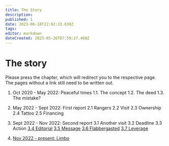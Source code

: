 ```yaml
---
title: The Story
description: 
published: 1
date: 2023-06-18T22:02:33.630Z
tags: 
editor: markdown
dateCreated: 2023-05-26T07:59:27.460Z
---
```


# The story

Please press the chapter, which will redirect you to the respective page.
The pages without a link still need to be written out.

1. Oct 2020 - May 2022: Peaceful times
   1.1. The concept
   1.2. The deed
   1.3. The mistake?

2. May 2022 - Sept 2022: First report
   2.1 Rangers
   2.2 Visit
   2.3 Ownership
   2.4 Tattoo
   2.5 Financing

3. Sept 2022 - Nov 2022: Second report
   3.1 Another visit
   3.2 Deadline
   3.3 Action
   [3.4 Editorial](https://cahcaw.nl/en/3_4_Editorial)
   [3.5 Message](https://cahcaw.nl/en/3_5_Message)
   [3.6 Flabbergasted](https://cahcaw.nl/en/3_6_Flabbergasted)
   [3.7 Leverage](https://cahcaw.nl/en/3_7_Leverage)

4. [Nov 2022 - present: Limbo](https://cahcaw.nl/en/4_0_Limbo)